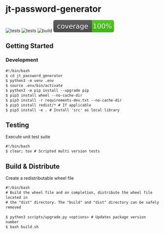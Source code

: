# jt-password-generator

![tests](https://github.com/jt-kl/jt-password-generator/actions/workflows/hosted_test.yml/badge.svg)
![tests](https://github.com/jt-kl/jt-password-generator/actions/workflows/premise_test.yml/badge.svg)
![build](https://github.com/jt-kl/jt-password-generator/actions/workflows/premise_build.yml/badge.svg)
![coverage](./tests/coverage.svg)

## Getting Started

### Development

```shell
#!/bin/bash
$ cd jt_password_generator
$ python3 -m venv .env
$ source .env/bin/activate
$ python3 -m pip install --upgrade pip
$ pip3 install wheel --no-cache-dir
$ pip3 install -r requirements-dev.txt --no-cache-dir
$ pip3 install redist/* # If applicable
$ pip3 install -e . # Install 'src' as local library

```

## Testing

Execute unit test suite

```shell
#!/bin/bash
$ clear; tox # Scripted multi version tests

```

## Build & Distribute

Create a redistributable wheel file

```shell
#!/bin/bash
# Build the wheel file and on completion, distribute the wheel file located in
# the "dist" directory. The "build" and "dist" directory can be safely removed

$ python3 scripts/upgrade.py <options> # Updates package version number
$ bash build.sh

```
